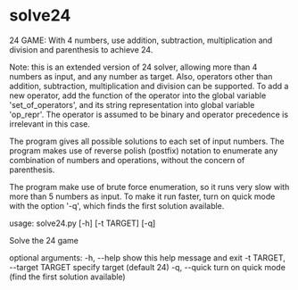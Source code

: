 # solve24

24 GAME:
With 4 numbers, use addition, subtraction, multiplication and
division and parenthesis to achieve 24.

Note: this is an extended version of 24 solver, allowing more
than 4 numbers as input, and any number as target. Also,
operators other than addition, subtraction, multiplication and
division can be supported. To add a new operator, add the
function of the operator into the global variable 'set_of_operators',
and its string representation into global variable 'op_repr'.
The operator is assumed to be binary and operator precedence is
irrelevant in this case.

The program gives all possible solutions to each set of input
numbers. The program makes use of reverse polish (postfix)
notation to enumerate any combination of numbers and operations,
without the concern of parenthesis.

The program make use of brute force enumeration, so it runs very
slow with more than 5 numbers as input. To make it run faster,
turn on quick mode with the option '-q', which finds the first
solution available.


usage: solve24.py [-h] [-t TARGET] [-q]

Solve the 24 game

optional arguments:
  -h, --help            show this help message and exit
  -t TARGET, --target TARGET
                        specify target (default 24)
  -q, --quick           turn on quick mode (find the first solution available)
